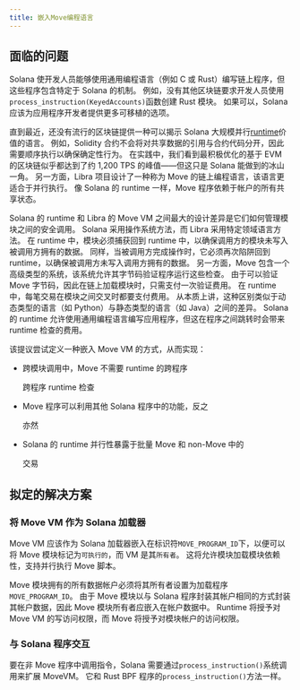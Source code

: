 ```yaml
---
title: 嵌入Move编程语言
---
```


## 面临的问题

Solana 使开发人员能够使用通用编程语言（例如 C 或 Rust）编写链上程序，但这些程序包含特定于 Solana 的机制。 例如，没有其他区块链要求开发人员使用`process_instruction(KeyedAccounts)`函数创建 Rust 模块。 如果可以，Solana 应该为应用程序开发者提供更多可移植的选项。

直到最近，还没有流行的区块链提供一种可以揭示 Solana 大规模并行[runtime](../validator/runtime.md)价值的语言。 例如，Solidity 合约不会将对共享数据的引用与合约代码分开，因此需要顺序执行以确保确定性行为。 在实践中，我们看到最积极优化的基于 EVM 的区块链似乎都达到了约 1,200 TPS 的峰值——但这只是 Solana 能做到的冰山一角。 另一方面，Libra 项目设计了一种称为 Move 的链上编程语言，该语言更适合于并行执行。 像 Solana 的 runtime 一样，Move 程序依赖于帐户的所有共享状态。

Solana 的 runtime 和 Libra 的 Move VM 之间最大的设计差异是它们如何管理模块之间的安全调用。 Solana 采用操作系统方法，而 Libra 采用特定领域语言方法。 在 runtime 中，模块必须捕获回到 runtime 中，以确保调用方的模块未写入被调用方拥有的数据。 同样，当被调用方完成操作时，它必须再次陷阱回到 runtime，以确保被调用方未写入调用方拥有的数据。 另一方面，Move 包含一个高级类型的系统，该系统允许其字节码验证程序运行这些检查。 由于可以验证 Move 字节码，因此在链上加载模块时，只需支付一次验证费用。 在 runtime 中，每笔交易在模块之间交叉时都要支付费用。 从本质上讲，这种区别类似于动态类型的语言（如 Python）与静态类型的语言（如 Java）之间的差异。 Solana 的 runtime 允许使用通用编程语言编写应用程序，但这在程序之间跳转时会带来 runtime 检查的费用。

该提议尝试定义一种嵌入 Move VM 的方式，从而实现：

- 跨模块调用中，Move 不需要 runtime 的跨程序

  跨程序 runtime 检查

- Move 程序可以利用其他 Solana 程序中的功能，反之

  亦然

- Solana 的 runtime 并行性暴露于批量 Move 和 non-Move 中的

  交易

## 拟定的解决方案

### 将 Move VM 作为 Solana 加载器

Move VM 应该作为 Solana 加载器嵌入在标识符`MOVE_PROGRAM_ID`下，以便可以将 Move 模块标记为`可执行的`，而 VM 是其`所有者`。 这将允许模块加载模块依赖性，支持并行执行 Move 脚本。

Move 模块拥有的所有数据帐户必须将其所有者设置为加载程序`MOVE_PROGRAM_ID`。 由于 Move 模块以与 Solana 程序封装其帐户相同的方式封装其帐户数据，因此 Move 模块所有者应嵌入在帐户数据中。 Runtime 将授予对 Move VM 的写访问权限，而 Move 将授予对模块帐户的访问权限。

### 与 Solana 程序交互

要在非 Move 程序中调用指令，Solana 需要通过`process_instruction()`系统调用来扩展 MoveVM。 它和 Rust BPF 程序的`process_instruction()`方法一样。
